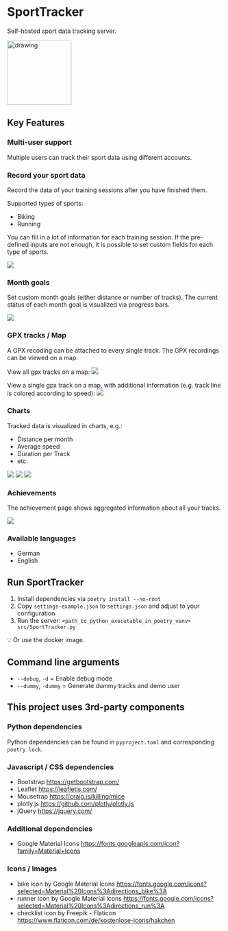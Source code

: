 # SportTracker

Self-hosted sport data tracking server.

<img src="src/static/images/SportTracker.png" alt="drawing" width="150" height="150"/>

## Key Features

### Multi-user support
Multiple users can track their sport data using different accounts.

### Record your sport data
Record the data of your training sessions after you have finished them.

Supported types of sports:
- Biking
- Running

You can fill in a lot of information for each training session. If the pre-defined inputs are not enough, it is possible to set custom fields for each type of sports.

![](screenshots/tracks.png)

### Month goals
Set custom month goals (either distance or number of tracks).
The current status of each month goal is visualized via progress bars.

![](screenshots/goals.png)

### GPX tracks / Map
A GPX recoding can be attached to every single track. The GPX recordings can be viewed on a map.

View all gpx tracks on a map:
![](screenshots/map_all.png)

View a single gpx track on a map, with additional information (e.g. track line is colored according to speed):
![](screenshots/map_single.png)

### Charts
Tracked data is visualized in charts, e.g.:
- Distance per month
- Average speed
- Duration per Track
- etc.

![](screenshots/chart_calendar.png)
![](screenshots/chart_duration_per_track.png)
![](screenshots/chart_distance_per_month.png)

### Achievements
The achievement page shows aggregated information about all your tracks.

![](screenshots/achievements.png)

### Available languages
- German
- English


## Run SportTracker
1. Install dependencies via `poetry install --no-root`
2. Copy `settings-example.json` to `settings.json` and adjust to your configuration
3. Run the server: `<path_to_python_executable_in_poetry_venv> src/SportTracker.py` 

💡 Or use the docker image.

## Command line arguments
- `--debug`, `-d` = Enable debug mode
- `--dummy`, `-dummy` = Generate dummy tracks and demo user


## This project uses 3rd-party components

### Python dependencies
Python dependencies can be found in `pyproject.toml` and corresponding `poetry.lock`.

### Javascript / CSS dependencies
- Bootstrap https://getbootstrap.com/
- Leaflet https://leafletjs.com/
- Mousetrap https://craig.is/killing/mice
- plotly.js https://github.com/plotly/plotly.js
- jQuery https://jquery.com/

### Additional dependencies
- Google Material Icons https://fonts.googleapis.com/icon?family=Material+Icons

### Icons / Images
- bike icon by Google Material Icons https://fonts.google.com/icons?selected=Material%20Icons%3Adirections_bike%3A
- runner icon by Google Material Icons https://fonts.google.com/icons?selected=Material%20Icons%3Adirections_run%3A
- checklist icon by Freepik - Flaticon https://www.flaticon.com/de/kostenlose-icons/hakchen